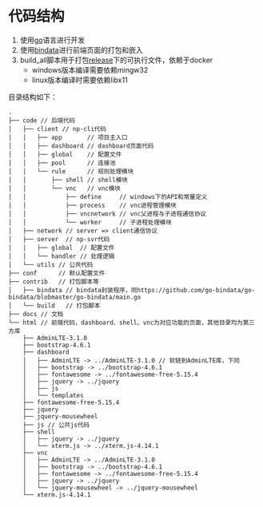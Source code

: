 # 代码结构

1. 使用[go](https://go.dev/)语言进行开发
2. 使用[bindata](https://github.com/go-bindata/go-bindata)进行前端页面的打包和嵌入
3. build_all脚本用于打包[release](https://github.com/jkstack/natpass/releases)下的可执行文件，依赖于docker
   - windows版本编译需要依赖mingw32
   - linux版本编译时需要依赖libx11

目录结构如下：

    .
    ├── code // 后端代码
    │   ├── client // np-cli代码
    │   │   ├── app       // 项目主入口
    │   │   ├── dashboard // dashboard页面代码
    │   │   ├── global    // 配置文件
    │   │   ├── pool      // 连接池
    │   │   └── rule      // 规则处理模块
    │   │       ├── shell // shell模块
    │   │       └── vnc   // vnc模块
    │   │           ├── define     // windows下的API和常量定义
    │   │           ├── process    // vnc进程管理模块
    │   │           ├── vncnetwork // vnc父进程与子进程通信协议
    │   │           └── worker     // 子进程处理模块
    │   ├── network // server => client通信协议
    │   ├── server  // np-svr代码
    │   │   ├── global  // 配置文件
    │   │   └── handler // 处理逻辑
    │   └── utils // 公共代码
    ├── conf      // 默认配置文件
    ├── contrib   // 打包脚本等
    │   ├── bindata // bindata封装程序，同https://github.com/go-bindata/go-bindata/blobmaster/go-bindata/main.go
    │   └── build   // 打包脚本
    ├── docs // 文档
    └── html // 前端代码，dashboard、shell、vnc为对应功能的页面，其他目录均为第三方库
        ├── AdminLTE-3.1.0
        ├── bootstrap-4.6.1
        ├── dashboard
        │   ├── AdminLTE -> ../AdminLTE-3.1.0 // 软链到AdminLTE库，下同
        │   ├── bootstrap -> ../bootstrap-4.6.1
        │   ├── fontawesome -> ../fontawesome-free-5.15.4
        │   ├── jquery -> ../jquery
        │   ├── js
        │   └── templates
        ├── fontawesome-free-5.15.4
        ├── jquery
        ├── jquery-mousewheel
        ├── js // 公共js代码
        ├── shell
        │   ├── jquery -> ../jquery
        │   └── xterm.js -> ../xterm.js-4.14.1
        ├── vnc
        │   ├── AdminLTE -> ../AdminLTE-3.1.0
        │   ├── bootstrap -> ../bootstrap-4.6.1
        │   ├── fontawesome -> ../fontawesome-free-5.15.4
        │   ├── jquery -> ../jquery
        │   └── jquery-mousewheel -> ../jquery-mousewheel
        └── xterm.js-4.14.1